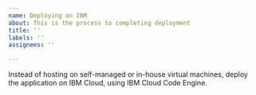 ```yaml
---
name: Deploying on IBM
about: This is the process to completing deployment
title: ''
labels: ''
assignees: ''

---
```


Instead of hosting on self-managed or in-house virtual machines, deploy the application on IBM Cloud, using IBM Cloud Code Engine.
